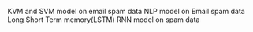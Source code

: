 KVM and SVM model on email spam data
NLP model on Email spam data
Long Short Term memory(LSTM) RNN model on spam data
